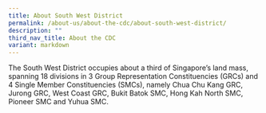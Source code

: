 ```yaml
---
title: About South West District
permalink: /about-us/about-the-cdc/about-south-west-district/
description: ""
third_nav_title: About the CDC
variant: markdown
---
```

The South West District occupies about a third of Singapore’s land mass, spanning 18 divisions in 3 Group Representation Constituencies (GRCs) and 4 Single Member Constituencies (SMCs), namely Chua Chu Kang GRC, Jurong GRC, West Coast GRC, Bukit Batok SMC, Hong Kah North SMC, Pioneer SMC and Yuhua SMC.